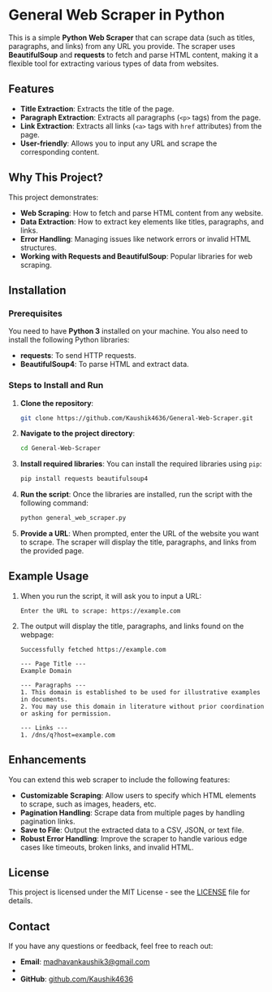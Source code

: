 # General Web Scraper in Python

This is a simple **Python Web Scraper** that can scrape data (such as titles, paragraphs, and links) from any URL you provide. The scraper uses **BeautifulSoup** and **requests** to fetch and parse HTML content, making it a flexible tool for extracting various types of data from websites.

## Features

* **Title Extraction**: Extracts the title of the page.
* **Paragraph Extraction**: Extracts all paragraphs (`<p>` tags) from the page.
* **Link Extraction**: Extracts all links (`<a>` tags with `href` attributes) from the page.
* **User-friendly**: Allows you to input any URL and scrape the corresponding content.

## Why This Project?

This project demonstrates:

* **Web Scraping**: How to fetch and parse HTML content from any website.
* **Data Extraction**: How to extract key elements like titles, paragraphs, and links.
* **Error Handling**: Managing issues like network errors or invalid HTML structures.
* **Working with Requests and BeautifulSoup**: Popular libraries for web scraping.

## Installation

### Prerequisites

You need to have **Python 3** installed on your machine. You also need to install the following Python libraries:

* **requests**: To send HTTP requests.
* **BeautifulSoup4**: To parse HTML and extract data.

### Steps to Install and Run

1. **Clone the repository**:

   ```bash
   git clone https://github.com/Kaushik4636/General-Web-Scraper.git
   ```

2. **Navigate to the project directory**:

   ```bash
   cd General-Web-Scraper
   ```

3. **Install required libraries**:
   You can install the required libraries using `pip`:

   ```bash
   pip install requests beautifulsoup4
   ```

4. **Run the script**:
   Once the libraries are installed, run the script with the following command:

   ```bash
   python general_web_scraper.py
   ```

5. **Provide a URL**:
   When prompted, enter the URL of the website you want to scrape. The scraper will display the title, paragraphs, and links from the provided page.

## Example Usage

1. When you run the script, it will ask you to input a URL:

   ```
   Enter the URL to scrape: https://example.com
   ```

2. The output will display the title, paragraphs, and links found on the webpage:

   ```
   Successfully fetched https://example.com

   --- Page Title ---
   Example Domain

   --- Paragraphs ---
   1. This domain is established to be used for illustrative examples in documents.
   2. You may use this domain in literature without prior coordination or asking for permission.

   --- Links ---
   1. /dns/q?host=example.com
   ```

## Enhancements

You can extend this web scraper to include the following features:

* **Customizable Scraping**: Allow users to specify which HTML elements to scrape, such as images, headers, etc.
* **Pagination Handling**: Scrape data from multiple pages by handling pagination links.
* **Save to File**: Output the extracted data to a CSV, JSON, or text file.
* **Robust Error Handling**: Improve the scraper to handle various edge cases like timeouts, broken links, and invalid HTML.

## License

This project is licensed under the MIT License - see the [LICENSE](LICENSE) file for details.

## Contact

If you have any questions or feedback, feel free to reach out:

* **Email**: [madhavankaushik3@gmail.com](mailto:madhavankaushik3@gmail.com)
* 
* **GitHub**: [github.com/Kaushik4636](https://github.com/Kaushik4636)
